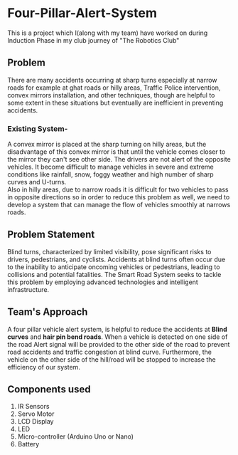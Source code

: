 # Four-Pillar-Alert-System
This is a project which I(along with my team) have worked on during Induction Phase in my club journey of "The Robotics Club"
## Problem
There are many accidents occurring at sharp turns especially at narrow roads for example at ghat roads or hilly areas, Traffic Police intervention, convex mirrors installation, and other techniques, though are helpful to some extent in these situations but eventually are inefficient in preventing accidents. <br>
### Existing System-
A convex mirror is placed at the sharp turning on hilly areas, but the disadvantage of this convex mirror is that until the vehicle comes closer to the mirror they can't see other side. The drivers are not alert of the opposite vehicles. It become difficult to manage vehicles in severe and extreme conditions like rainfall, snow, foggy weather and high number of sharp curves and U-turns. <br>
Also in hilly areas, due to narrow roads it is difficult for two vehicles to pass in opposite directions so in order to reduce this problem as well, we need to develop a system that can manage the flow of vehicles smoothly at narrows roads.
## Problem Statement
Blind turns, characterized by limited visibility, pose significant risks to drivers, pedestrians, and cyclists. Accidents at blind turns often occur due to the inability to anticipate oncoming vehicles or pedestrians, leading to collisions and potential fatalities. The Smart Road System seeks to tackle this problem by employing advanced technologies and intelligent infrastructure.

## Team's Approach
A four pillar vehicle alert system, is helpful to reduce the accidents at <b>Blind curves</b> and <b>hair pin bend roads</b>. When a vehicle is detected on one side of the road Alert signal will be provided to the other side of the road to prevent road accidents and traffic congestion at blind curve. Furthermore, the vehicle on the other side of the hill/road will be stopped to increase the efficiency of our system.
## Components used
1. IR Sensors
2. Servo Motor
3. LCD Display
4. LED
5. Micro-controller (Arduino Uno or Nano)
6. Battery
